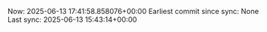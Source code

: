 Now: 2025-06-13 17:41:58.858076+00:00 Earliest commit since sync: None Last sync: 2025-06-13 15:43:14+00:00
